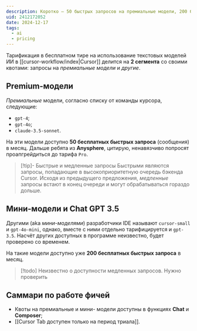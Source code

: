 ```yaml
---
description: Коротко — 50 быстрых запросов на премиальные модели, 200 быстрых запросов на все остальные. Про медленные пока не знаю.
uid: 2412172052
date: 2024-12-17
tags:
  - ai
  - pricing
---
```


Тарификация в бесплатном тире на использование текстовых моделей ИИ в [[cursor-workflow/index|Cursor]] делится на **2 сегмента** со своими квотами: запросы на *премиальные модели* и *другие*.

## Premium-модели

*Премиальные* модели, согласно списку от команды курсора, следующие:

- `gpt-4`;
- `gpt-4o`;
- `claude-3.5-sonnet`.

На эти модели доступно **50 бесплатных быстрых запроса** (сообщения) в месяц. Дальше ребята из **Anysphere**, цитирую, ненавязчиво попросят проапгрейдиться до тарифа `Pro`.

> [!tip]- Быстрые и медленные запросы
> Быстрыми являются запросы, попадающие в высокоприоритетную очередь бэкенда Cursor. Исходя из предыдущего предложения, *медленные* запросы встают в конец очереди и могут обрабатываться гораздо дольше.

## Мини-модели и Chat GPT 3.5

Другими (aka *мини-моделями*) разработчики IDE называют `cursor-small` и `gpt-4o-mini`, однако, вместе с ними отдельно тарифицируется и `gpt-3.5`. Насчёт других доступных в программе неизвестно, будет проверено со временем.

На такие модели доступно уже **200 бесплатных быстрых запроса** в месяц.

> [!todo] Неизвестно о доступности медленных запросов. Нужно проверить

## Саммари по работе фичей

- Квоты на премиальные и мини- модели доступны в функциях **Chat** и **Composer**;
- [[Cursor Tab доступен только на период триала]]. 
